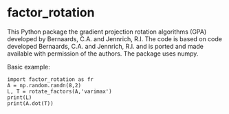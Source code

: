 # factor_rotation
This Python package the gradient projection rotation algorithms (GPA)
developed by Bernaards, C.A. and Jennrich, R.I.
The code is based on code developed Bernaards, C.A. and Jennrich, R.I.
and is ported and made available with permission of the authors.
The package uses numpy.

Basic example:

    import factor_rotation as fr
    A = np.random.randn(8,2)
    L, T = rotate_factors(A,'varimax')
    print(L)
    print(A.dot(T))

